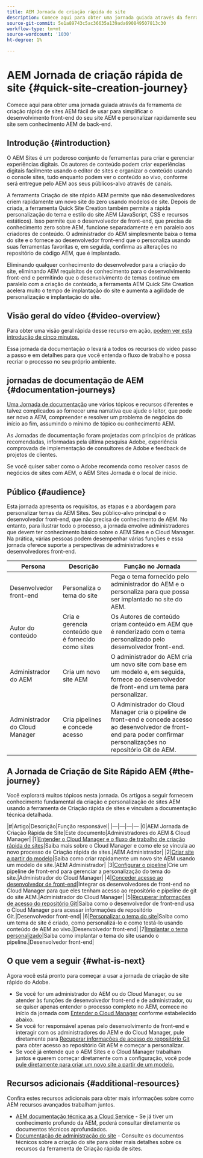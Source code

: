 ```yaml
---
title: AEM Jornada de criação rápida de site
description: Comece aqui para obter uma jornada guiada através da ferramenta de criação rápida de sites AEM fácil de usar para simplificar o desenvolvimento front-end do seu site AEM e personalizar rapidamente seu site sem conhecimento AEM de back-end.
source-git-commit: 5e1a89743c5ac36635a139ada690849507813c30
workflow-type: tm+mt
source-wordcount: '1030'
ht-degree: 1%

---
```



# AEM Jornada de criação rápida de site {#quick-site-creation-journey}

Comece aqui para obter uma jornada guiada através da ferramenta de criação rápida de sites AEM fácil de usar para simplificar o desenvolvimento front-end do seu site AEM e personalizar rapidamente seu site sem conhecimento AEM de back-end.

## Introdução {#introduction}

O AEM Sites é um poderoso conjunto de ferramentas para criar e gerenciar experiências digitais. Os autores de conteúdo podem criar experiências digitais facilmente usando o editor de sites e organizar o conteúdo usando o console sites, tudo enquanto podem ver o conteúdo ao vivo, conforme será entregue pelo AEM aos seus públicos-alvo através de canais.

A ferramenta Criação de site rápido AEM permite que não desenvolvedores criem rapidamente um novo site do zero usando modelos de site. Depois de criada, a ferramenta Quick Site Creation também permite a rápida personalização do tema e estilo do site AEM (JavaScript, CSS e recursos estáticos). Isso permite que o desenvolvedor de front-end, que precisa de conhecimento zero sobre AEM, funcione separadamente e em paralelo aos criadores de conteúdo. O administrador do AEM simplesmente baixa o tema do site e o fornece ao desenvolvedor front-end que o personaliza usando suas ferramentas favoritas e, em seguida, confirma as alterações no repositório de código AEM, que é implantado.

Eliminando qualquer conhecimento do desenvolvedor para a criação do site, eliminando AEM requisitos de conhecimento para o desenvolvimento front-end e permitindo que o desenvolvimento de temas continue em paralelo com a criação de conteúdo, a ferramenta AEM Quick Site Creation acelera muito o tempo de implantação do site e aumenta a agilidade de personalização e implantação do site.

## Visão geral do vídeo {#video-overview}

Para obter uma visão geral rápida desse recurso em ação, [podem ver esta introdução de cinco minutos.](https://www.youtube.com/watch?v=NQeQ1jZ7ZBw)

Essa jornada da documentação o levará a todos os recursos do vídeo passo a passo e em detalhes para que você entenda o fluxo de trabalho e possa recriar o processo no seu próprio ambiente.

## jornadas de documentação de AEM {#documentation-journeys}

[Uma Jornada de documentação](/help/journey-documentation/documentation-journeys.md) une vários tópicos e recursos diferentes e talvez complicados ao fornecer uma narrativa que ajude o leitor, que pode ser novo a AEM, compreender e resolver um problema de negócios do início ao fim, assumindo o mínimo de tópico ou conhecimento AEM.

As Jornadas de documentação foram projetadas com princípios de práticas recomendadas, informadas pela última pesquisa Adobe, experiência comprovada de implementação de consultores de Adobe e feedback de projetos de clientes.

Se você quiser saber como o Adobe recomenda como resolver casos de negócios de sites com AEM, o AEM Sites Jornada é o local de início.

## Público {#audience}

Esta jornada apresenta os requisitos, as etapas e a abordagem para personalizar temas da AEM Sites. Seu público-alvo principal é o desenvolvedor front-end, que não precisa de conhecimento de AEM. No entanto, para ilustrar todo o processo, a jornada envolve administradores que devem ter conhecimento básico sobre o AEM Sites e o Cloud Manager. Na prática, várias pessoas podem desempenhar várias funções e essa jornada oferece suporte a perspectivas de administradores e desenvolvedores front-end.

| Persona | Descrição | Função no Jornada |
|---|---|---|
| Desenvolvedor front-end | Personaliza o tema do site | Pega o tema fornecido pelo administrador do AEM e o personaliza para que possa ser implantado no site do AEM. |
| Autor do conteúdo | Cria e gerencia conteúdo que é fornecido como sites | Os Autores de conteúdo criam conteúdo em AEM que é renderizado com o tema personalizado pelo desenvolvedor front-end. |
| Administrador do AEM | Cria um novo site AEM | O administrador do AEM cria um novo site com base em um modelo e, em seguida, fornece ao desenvolvedor de front-end um tema para personalizar. |
| Administrador do Cloud Manager | Cria pipelines e concede acesso | O Administrador do Cloud Manager cria o pipeline de front-end e concede acesso ao desenvolvedor de front-end para poder confirmar personalizações no repositório Git de AEM. |

## A Jornada de Criação de Site Rápido AEM {#the-journey}

Você explorará muitos tópicos nesta jornada. Os artigos a seguir fornecem conhecimento fundamental da criação e personalização de sites AEM usando a ferramenta de Criação rápida de sites e vinculam a documentação técnica detalhada.

|#|Artigo|Descrição|Função responsável| |—|—|—|— |0|AEM Jornada de Criação Rápida de Site|Este documento|Administradores do AEM &amp; Cloud Manager| |1|[Entender o Cloud Manager e o fluxo de trabalho de criação rápida de sites](cloud-manager.md)|Saiba mais sobre o Cloud Manager e como ele se vincula ao novo processo de Criação rápida de sites.|AEM Administrador| |2|[Criar site a partir do modelo](create-site.md)|Saiba como criar rapidamente um novo site AEM usando um modelo de site.|AEM Administrador| |3|[Configurar o pipeline](pipeline-setup.md)|Crie um pipeline de front-end para gerenciar a personalização do tema do site.|Administrador do Cloud Manager| |4|[Conceder acesso ao desenvolvedor de front-end](grant-access.md)|Integrar os desenvolvedores de front-end no Cloud Manager para que eles tenham acesso ao repositório e pipeline de git do site AEM.|Administrador do Cloud Manager| |5|[Recuperar informações de acesso do repositório Git](retrieve-access.md)|Saiba como o desenvolvedor de front-end usa o Cloud Manager para acessar informações de repositório Git.|Desenvolvedor front-end| |6|[Personalizar o tema do site](customize-theme.md)|Saiba como um tema de site é criado, como personalizá-lo e como testá-lo usando conteúdo de AEM ao vivo.|Desenvolvedor front-end| |7|[Implantar o tema personalizado](deploy-theme.md)|Saiba como implantar o tema do site usando o pipeline.|Desenvolvedor front-end|

## O que vem a seguir {#what-is-next}

Agora você está pronto para começar a usar a jornada de criação de site rápido do Adobe.

* Se você for um administrador do AEM ou do Cloud Manager, ou se atender às funções de desenvolvedor front-end e de administrador, ou se quiser apenas entender o processo completo no AEM, comece no início da jornada com [Entender o Cloud Manager](cloud-manager.md) conforme estabelecido abaixo.
* Se você for responsável apenas pelo desenvolvimento de front-end e interagir com os administradores do AEM e do Cloud Manager, pule diretamente para [Recuperar informações de acesso do repositório Git](retrieve-access.md) para obter acesso ao repositório Git AEM e começar a personalizar.
* Se você já entende que o AEM Sites e o Cloud Manager trabalham juntos e querem começar diretamente com a configuração, você pode [pule diretamente para criar um novo site a partir de um modelo.](create-site.md)

## Recursos adicionais {#additional-resources}

Confira estes recursos adicionais para obter mais informações sobre como AEM recursos avançados trabalham juntos.

* [AEM documentação técnica as a Cloud Service](https://experienceleague.adobe.com/docs/experience-manager-cloud-service.html?lang=pt-BR) - Se já tiver um conhecimento profundo da AEM, poderá consultar diretamente os documentos técnicos aprofundados.
* [Documentação de administração do site](/help/sites-cloud/administering/site-creation/create-site.md) - Consulte os documentos técnicos sobre a criação do site para obter mais detalhes sobre os recursos da ferramenta de Criação rápida de sites.
